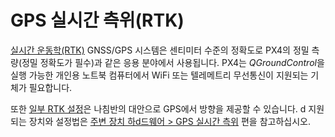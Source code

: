 # GPS 실시간 측위(RTK)

[실시간 운동학(RTK)](https://en.wikipedia.org/wiki/Real_Time_Kinematic) GNSS/GPS 시스템은 센티미터 수준의 정확도로 PX4의 정밀 측량(정밀 정확도가 필수)과 같은 응용 분야에서 사용됩니다. PX4는 *QGroundControl*을 실행 가능한 개인용 노트북 컴퓨터에서 WiFi 또는 텔레메트리 무선통신이 지원되는 기체가 필요합니다.

또한 [일부 RTK 설정](../gps_compass/u-blox_f9p_heading.md)은 나침반의 대안으로 GPS에서 방향을 제공할 수 있습니다.
d 
지원되는 장치와 설정법은 [ 주변 장치 하d드웨어 > GPS 실시간 측위](../gps_compass/rtk_gps.md) 편을 참고하십시오.
